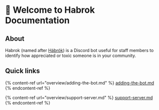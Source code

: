# 👋 Welcome to Habrok Documentation

## About

Habrok (named after [Hábrók](https://en.wikipedia.org/wiki/H%C3%A1br%C3%B3k)) is a Discord bot useful for staff members to identify how appreciated or toxic someone is in your community.

## Quick links

{% content-ref url="overview/adding-the-bot.md" %}
[adding-the-bot.md](overview/adding-the-bot.md)
{% endcontent-ref %}

{% content-ref url="overview/support-server.md" %}
[support-server.md](overview/support-server.md)
{% endcontent-ref %}
